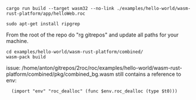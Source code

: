 
```
cargo run build --target wasm32 --no-link ./examples/hello-world/wasm-rust-platform/app/helloWeb.roc
```
```
sudo apt-get install ripgrep
```
From the root of the repo do "rg gitrepos" and update all paths for your machine.


```
cd examples/hello-world/wasm-rust-platform/combined/
wasm-pack build
```


issue:
/home/anton/gitrepos/2roc/roc/examples/hello-world/wasm-rust-platform/combined/pkg/combined_bg.wasm still contains a reference to env:
```
  (import "env" "roc_dealloc" (func $env.roc_dealloc (type $t0)))
```
